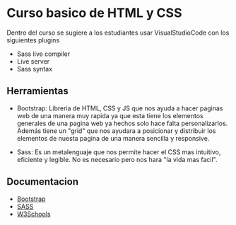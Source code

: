 # Curso basico de HTML y CSS

Dentro del curso se sugiere a los estudiantes usar VisualStudioCode con los siguientes plugins

* Sass live compiler
* Live server
* Sass syntax

## Herramientas

* Bootstrap: Libreria de HTML, CSS y JS que nos ayuda a hacer paginas web de una manera muy rapida ya que esta tiene los elementos generales de una pagina web ya hechos solo hace falta personalizarlos. Además tiene un "grid" que nos ayudara a posicionar y distribuir los elementos de nuesta pagina de una manera sencilla y responsive.

* Sass: Es un metalenguaje que nos permite hacer el CSS mas intuitivo, eficiente y legible. No es necesario pero nos hara "la vida mas facil".

## Documentacion

* [Bootstrap](https://getbootstrap.com/docs/4.3/getting-started/introduction/)
* [SASS](https://sass-lang.com/documentation/file.SASS_REFERENCE.html)
* [W3Schools](https://www.w3schools.com/)